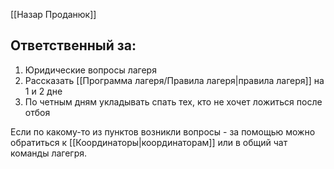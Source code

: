 [[Назар Проданюк]]
## Ответственный за:
1. Юридические вопросы лагеря
2. Рассказать [[Программа лагеря/Правила лагеря|правила лагеря]] на 1 и 2 дне
3. По четным дням укладывать спать тех, кто не хочет ложиться после отбоя

Если по какому-то из пунктов возникли вопросы - за помощью можно обратиться к [[Координаторы|координаторам]] или в общий чат команды лагегря.